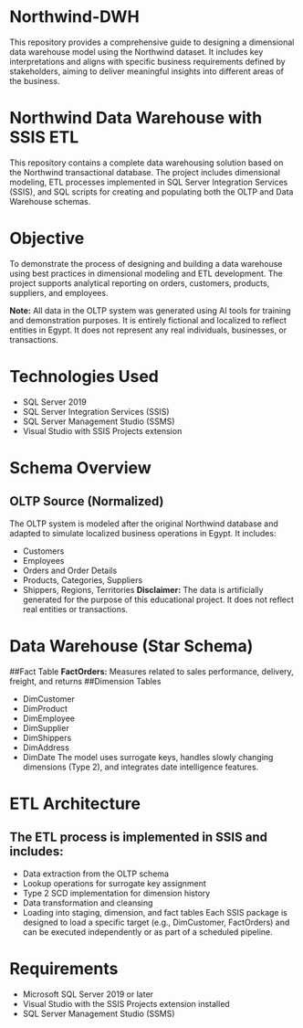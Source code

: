 # Northwind-DWH
This repository provides a comprehensive guide to designing a dimensional data warehouse model using the Northwind dataset. It includes key interpretations and aligns with specific business requirements defined by stakeholders, aiming to deliver meaningful insights into different areas of the business.

# Northwind Data Warehouse with SSIS ETL
This repository contains a complete data warehousing solution based on the Northwind transactional database. The project includes dimensional modeling, ETL processes implemented in SQL Server Integration Services (SSIS), and SQL scripts for creating and populating both the OLTP and Data Warehouse schemas.

# Objective
To demonstrate the process of designing and building a data warehouse using best practices in dimensional modeling and ETL development. The project supports analytical reporting on orders, customers, products, suppliers, and employees.

**Note:** All data in the OLTP system was generated using AI tools for training and demonstration purposes. It is entirely fictional and localized to reflect entities in Egypt. It does not represent any real individuals, businesses, or transactions.

# Technologies Used
- SQL Server 2019
- SQL Server Integration Services (SSIS)
- SQL Server Management Studio (SSMS)
- Visual Studio with SSIS Projects extension
# Schema Overview
## OLTP Source (Normalized)
The OLTP system is modeled after the original Northwind database and adapted to simulate localized business operations in Egypt. It includes:
- Customers
- Employees
- Orders and Order Details
- Products, Categories, Suppliers
- Shippers, Regions, Territories
**Disclaimer:** The data is artificially generated for the purpose of this educational project. It does not reflect real entities or transactions.

# Data Warehouse (Star Schema)
##Fact Table
**FactOrders:** Measures related to sales performance, delivery, freight, and returns
##Dimension Tables
- DimCustomer
- DimProduct
- DimEmployee
- DimSupplier
- DimShippers
- DimAddress
- DimDate
The model uses surrogate keys, handles slowly changing dimensions (Type 2), and integrates date intelligence features.

# ETL Architecture
## The ETL process is implemented in SSIS and includes:
- Data extraction from the OLTP schema
- Lookup operations for surrogate key assignment
- Type 2 SCD implementation for dimension history
- Data transformation and cleansing
- Loading into staging, dimension, and fact tables
Each SSIS package is designed to load a specific target (e.g., DimCustomer, FactOrders) and can be executed independently or as part of a scheduled pipeline.

# Requirements
- Microsoft SQL Server 2019 or later
- Visual Studio with the SSIS Projects extension installed
- SQL Server Management Studio (SSMS)
